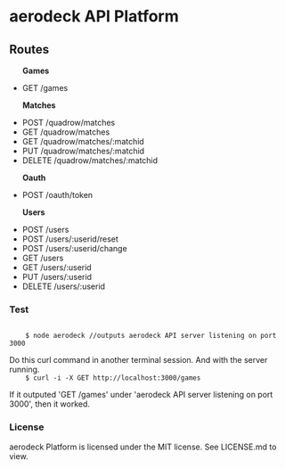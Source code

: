 <h1>aerodeck API Platform</h1>

<h2>Routes</h2>
<ul>
	<p><b>Games</b></p>
	<li>
		GET /games
	</li>
	<p><b>Matches</b></p>
	<li>
		POST /quadrow/matches
	</li>
	<li>
		GET /quadrow/matches
	</li>
	<li>
		GET /quadrow/matches/:matchid
	</li>
	<li>
		PUT /quadrow/matches/:matchid
	</li>
	<li>
		DELETE /quadrow/matches/:matchid
	</li>
	<p><b>Oauth</b></p>
	<li>
		POST /oauth/token
	</li>
	<p><b>Users</b></p>
	<li>
		POST /users
	</li>
	<li>
		POST /users/:userid/reset
	</li>
	<li>
		POST /users/:userid/change
	</li>
	<li>
		GET /users
	</li>
	<li>
		GET /users/:userid
	</li>
	<li>
		PUT /users/:userid
	</li>
	<li>
		DELETE /users/:userid
	</li>
</ul>
<h3>Test</h3>

<code>
	$ node aerodeck //outputs aerodeck API server listening on port 3000
</code>
<p>Do this curl command in another terminal session. And with the server running.
<code>
	$ curl -i -X GET http://localhost:3000/games
</code>
<p>If it outputed 'GET /games' under 'aerodeck API server listening on port 3000', then it worked.</p>
<h3>License</h3>
<p>aerodeck Platform is licensed under the MIT license. See LICENSE.md to view.</p> 